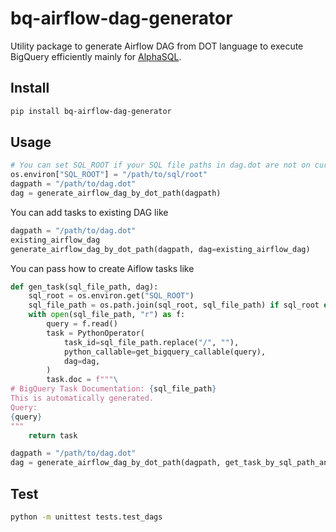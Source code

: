 # bq-airflow-dag-generator

Utility package to generate Airflow DAG from DOT language to execute BigQuery efficiently mainly for [AlphaSQL](https://github.com/Matts966/alphasql).

## Install

```bash
pip install bq-airflow-dag-generator
```

## Usage

```python
# You can set SQL_ROOT if your SQL file paths in dag.dot are not on current directory.
os.environ["SQL_ROOT"] = "/path/to/sql/root"
dagpath = "/path/to/dag.dot"
dag = generate_airflow_dag_by_dot_path(dagpath)
```

You can add tasks to existing DAG like

```python
dagpath = "/path/to/dag.dot"
existing_airflow_dag
generate_airflow_dag_by_dot_path(dagpath, dag=existing_airflow_dag)
```

You can pass how to create Aiflow tasks like

```python
def gen_task(sql_file_path, dag):
    sql_root = os.environ.get("SQL_ROOT")
    sql_file_path = os.path.join(sql_root, sql_file_path) if sql_root else sql_file_path
    with open(sql_file_path, "r") as f:
        query = f.read()
        task = PythonOperator(
            task_id=sql_file_path.replace("/", ""),
            python_callable=get_bigquery_callable(query),
            dag=dag,
        )
        task.doc = f"""\
# BigQuery Task Documentation: {sql_file_path}
This is automatically generated.
Query:
{query}
"""
    return task

dagpath = "/path/to/dag.dot"
dag = generate_airflow_dag_by_dot_path(dagpath, get_task_by_sql_path_and_dag=gen_task)
```

## Test

```bash
python -m unittest tests.test_dags
```
